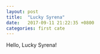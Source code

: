 ```yaml
---
layout: post
title:  "Lucky Syrena"
date:   2017-09-11 21:22:35 +0800
categories: first cate
---
```

Hello, Lucky Syrena!
